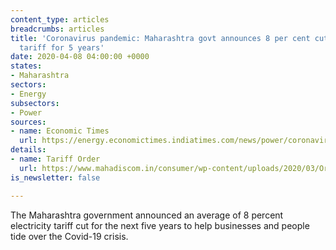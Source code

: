 ```yaml
---
content_type: articles
breadcrumbs: articles
title: 'Coronavirus pandemic: Maharashtra govt announces 8 per cent cut in electricity
  tariff for 5 years'
date: 2020-04-08 04:00:00 +0000
states:
- Maharashtra
sectors:
- Energy
subsectors:
- Power
sources:
- name: Economic Times
  url: https://energy.economictimes.indiatimes.com/news/power/coronavirus-pandemic-maharashtra-govt-announces-8-per-cent-cut-in-electricity-tariff-for-5-years/74904380
details:
- name: Tariff Order
  url: https://www.mahadiscom.in/consumer/wp-content/uploads/2020/03/Order-322-of-2019.pdf
is_newsletter: false

---
```

The Maharashtra government announced an average of 8 percent electricity tariff cut for the next five years to help businesses and people tide over the Covid-19 crisis.
